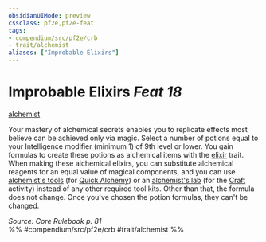 ```yaml
---
obsidianUIMode: preview
cssclass: pf2e,pf2e-feat
tags:
- compendium/src/pf2e/crb
- trait/alchemist
aliases: ["Improbable Elixirs"]
---
```

# Improbable Elixirs  *Feat 18*  
[alchemist](../../Rules/traits/alchemist.md)  


Your mastery of alchemical secrets enables you to replicate effects most believe can be achieved only via magic. Select a number of potions equal to your Intelligence modifier (minimum 1) of 9th level or lower. You gain formulas to create these potions as alchemical items with the [elixir](../../Rules/traits/elixir.md) trait. When making these alchemical elixirs, you can substitute alchemical reagents for an equal value of magical components, and you can use [alchemist's tools](../equipment/items/alchemists-tools.md) (for [Quick Alchemy](../../Rules/actions/quick-alchemy.md)) or an [alchemist's lab](../equipment/items/alchemists-lab.md) (for the [Craft](../../Rules/actions/craft.md) activity) instead of any other required tool kits. Other than that, the formula does not change. Once you've chosen the potion formulas, they can't be changed.

*Source: Core Rulebook p. 81*  
%% #compendium/src/pf2e/crb #trait/alchemist %%